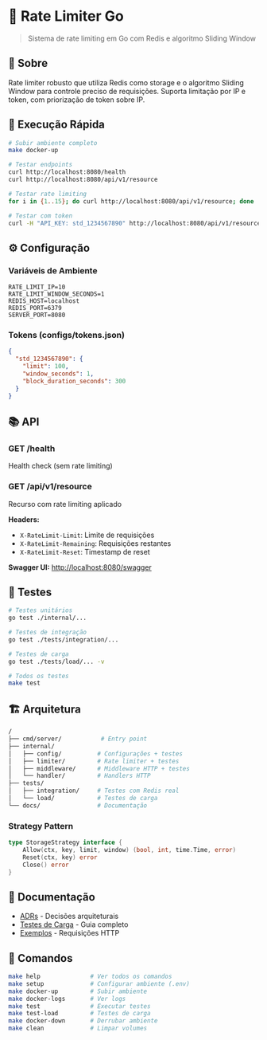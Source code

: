 # 🚦 Rate Limiter Go

> Sistema de rate limiting em Go com Redis e algoritmo Sliding Window

## 📌 Sobre

Rate limiter robusto que utiliza Redis como storage e o algoritmo Sliding Window para controle preciso de requisições. Suporta limitação por IP e token, com priorização de token sobre IP.

## 🚀 Execução Rápida

```bash
# Subir ambiente completo
make docker-up

# Testar endpoints
curl http://localhost:8080/health
curl http://localhost:8080/api/v1/resource

# Testar rate limiting
for i in {1..15}; do curl http://localhost:8080/api/v1/resource; done

# Testar com token
curl -H "API_KEY: std_1234567890" http://localhost:8080/api/v1/resource
```

## ⚙️ Configuração

### Variáveis de Ambiente

```env
RATE_LIMIT_IP=10
RATE_LIMIT_WINDOW_SECONDS=1
REDIS_HOST=localhost
REDIS_PORT=6379
SERVER_PORT=8080
```

### Tokens (configs/tokens.json)

```json
{
  "std_1234567890": {
    "limit": 100,
    "window_seconds": 1,
    "block_duration_seconds": 300
  }
}
```

## 📚 API

### GET /health

Health check (sem rate limiting)

### GET /api/v1/resource

Recurso com rate limiting aplicado

**Headers:**

- `X-RateLimit-Limit`: Limite de requisições
- `X-RateLimit-Remaining`: Requisições restantes
- `X-RateLimit-Reset`: Timestamp de reset

**Swagger UI:** <http://localhost:8080/swagger>

## 🧪 Testes

```bash
# Testes unitários
go test ./internal/...

# Testes de integração
go test ./tests/integration/...

# Testes de carga
go test ./tests/load/... -v

# Todos os testes
make test
```

## 🏗️ Arquitetura

```bash
/
├── cmd/server/           # Entry point
├── internal/
│   ├── config/          # Configurações + testes
│   ├── limiter/         # Rate limiter + testes
│   ├── middleware/      # Middleware HTTP + testes
│   └── handler/         # Handlers HTTP
├── tests/
│   ├── integration/     # Testes com Redis real
│   └── load/            # Testes de carga
└── docs/                # Documentação
```

### Strategy Pattern

```go
type StorageStrategy interface {
    Allow(ctx, key, limit, window) (bool, int, time.Time, error)
    Reset(ctx, key) error
    Close() error
}
```

## 📝 Documentação

- [ADRs](./docs/adr/) - Decisões arquiteturais
- [Testes de Carga](./docs/load-testing.md) - Guia completo
- [Exemplos](./api/requests.http) - Requisições HTTP

## 🔧 Comandos

```bash
make help              # Ver todos os comandos
make setup             # Configurar ambiente (.env)
make docker-up         # Subir ambiente
make docker-logs       # Ver logs
make test              # Executar testes
make test-load         # Testes de carga
make docker-down       # Derrubar ambiente
make clean             # Limpar volumes
```
